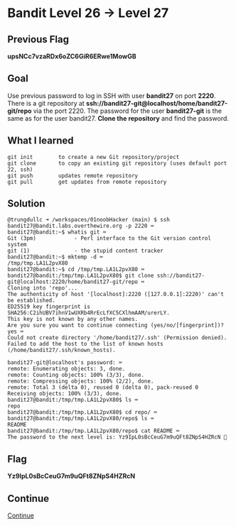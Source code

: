# Bandit Level 26 → Level 27

## Previous Flag
<b>upsNCc7vzaRDx6oZC6GiR6ERwe1MowGB</b>

## Goal
Use previous password to log in SSH with user <b>bandit27</b> on port <b>2220</b>. There is a git repository at <b>ssh://bandit27-git@localhost/home/bandit27-git/repo</b> via the port 2220. The password for the user <b>bandit27-git</b> is the same as for the user bandit27. <b>Clone the repository</b> and find the password.

## What I learned
```
git init        to create a new Git repository/project
git clone       to copy an existing git repository (uses default port 22, ssh)
git push        updates remote repository
git pull        get updates from remote repository
```

## Solution
```
@trungdullc ➜ /workspaces/01noobHacker (main) $ ssh bandit27@bandit.labs.overthewire.org -p 2220 ⌨️
bandit27@bandit:~$ whatis git ⌨️
Git (3pm)            - Perl interface to the Git version control system
git (1)              - the stupid content tracker
bandit27@bandit:~$ mktemp -d ⌨️
/tmp/tmp.LA1L2pvX80
bandit27@bandit:~$ cd /tmp/tmp.LA1L2pvX80 ⌨️
bandit27@bandit:/tmp/tmp.LA1L2pvX80$ git clone ssh://bandit27-git@localhost:2220/home/bandit27-git/repo ⌨️
Cloning into 'repo'...
The authenticity of host '[localhost]:2220 ([127.0.0.1]:2220)' can't be established.
ED25519 key fingerprint is SHA256:C2ihUBV7ihnV1wUXRb4RrEcLfXC5CXlhmAAM/urerLY.
This key is not known by any other names.
Are you sure you want to continue connecting (yes/no/[fingerprint])? yes ⌨️
Could not create directory '/home/bandit27/.ssh' (Permission denied).
Failed to add the host to the list of known hosts (/home/bandit27/.ssh/known_hosts).

bandit27-git@localhost's password: ⌨️
remote: Enumerating objects: 3, done.
remote: Counting objects: 100% (3/3), done.
remote: Compressing objects: 100% (2/2), done.
remote: Total 3 (delta 0), reused 0 (delta 0), pack-reused 0
Receiving objects: 100% (3/3), done.
bandit27@bandit:/tmp/tmp.LA1L2pvX80$ ls ⌨️
repo
bandit27@bandit:/tmp/tmp.LA1L2pvX80$ cd repo/ ⌨️
bandit27@bandit:/tmp/tmp.LA1L2pvX80/repo$ ls ⌨️
README
bandit27@bandit:/tmp/tmp.LA1L2pvX80/repo$ cat README ⌨️
The password to the next level is: Yz9IpL0sBcCeuG7m9uQFt8ZNpS4HZRcN 🔐
```

## Flag
<b>Yz9IpL0sBcCeuG7m9uQFt8ZNpS4HZRcN</b>

## Continue
[Continue](/overthewire/2728.md)